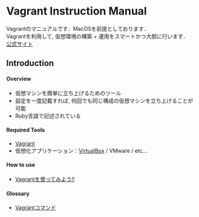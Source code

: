 Vagrant Instruction Manual
================================
Vagrantのマニュアルです．MacOSを前提としております．  
Vagrantを利用して, 仮想環境の構築 + 運用をスマートかつ大胆に行います．  
[公式サイト](http://www.vagrantup.com)

## Introduction

#### Overview
* 仮想マシンを簡単に立ち上げるためのツール   
* 設定を一度記載すれば, 何回でも同じ構成の仮想マシンを立ち上げることが可能  
* Ruby言語で記述されている

#### Required Tools
* [Vagrant](http://www.vagrantup.com)
* 仮想化アプリケーション：[VirtualBox](http://www.virtualbox.org/) / VMware / etc...

#### How to use
 * [Vagrantを使ってみよう!!](Process.md)

#### Glossary
 * [Vagrantコマンド](Commands.md)
